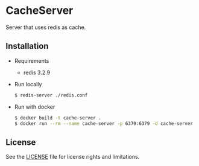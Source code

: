# CacheServer

Server that uses redis as cache.

## Installation

- Requirements

    - redis 3.2.9

- Run locally

    ```bash
    $ redis-server ./redis.conf
    ```

- Run with docker

    ```bash
    $ docker build -t cache-server .
    $ docker run --rm --name cache-server -p 6379:6379 -d cache-server
    ```

## License

See the [LICENSE](./LICENSE) file for license rights and limitations.
